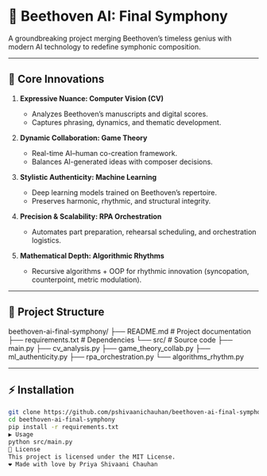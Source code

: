 # 🎼 Beethoven AI: Final Symphony

A groundbreaking project merging Beethoven’s timeless genius with modern AI technology to redefine symphonic composition.

---

## 🚀 Core Innovations

1. **Expressive Nuance: Computer Vision (CV)**
   - Analyzes Beethoven’s manuscripts and digital scores.
   - Captures phrasing, dynamics, and thematic development.

2. **Dynamic Collaboration: Game Theory**
   - Real-time AI–human co-creation framework.
   - Balances AI-generated ideas with composer decisions.

3. **Stylistic Authenticity: Machine Learning**
   - Deep learning models trained on Beethoven’s repertoire.
   - Preserves harmonic, rhythmic, and structural integrity.

4. **Precision & Scalability: RPA Orchestration**
   - Automates part preparation, rehearsal scheduling, and orchestration logistics.

5. **Mathematical Depth: Algorithmic Rhythms**
   - Recursive algorithms + OOP for rhythmic innovation (syncopation, counterpoint, metric modulation).

---

## 📂 Project Structure
beethoven-ai-final-symphony/
├── README.md # Project documentation
├── requirements.txt # Dependencies
└── src/ # Source code
├── main.py
├── cv_analysis.py
├── game_theory_collab.py
├── ml_authenticity.py
├── rpa_orchestration.py
└── algorithms_rhythm.py

---

## ⚡ Installation
```bash
git clone https://github.com/pshivaanichauhan/beethoven-ai-final-symphony.git
cd beethoven-ai-final-symphony
pip install -r requirements.txt
▶️ Usage
python src/main.py
📜 License
This project is licensed under the MIT License.
❤️ Made with love by Priya Shivaani Chauhan

